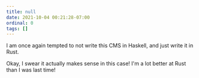 ```yaml
---
title: null
date: 2021-10-04 00:21:28-07:00
ordinal: 0
tags: []
---
```


I am once again tempted to not write this CMS in Haskell, and just write it in
Rust.

Okay, I swear it actually makes sense in this case! I'm a lot better at Rust
than I was last time!
